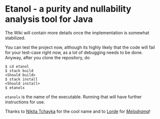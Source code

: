 # Etanol - a purity and nullability analysis tool for Java

The Wiki will contain more details once the implementation is somewhat stabilized.

You can test the project now, although its highly likely that the code will fail for your test-case right now, as a lot of debugging needs to be done. Anyway, after you clone the repository, do

```
$ cd etanol
$ stack build
<Should build>
$ stack install
<Should install>
$ etanolx
```

`etanolx` is the name of the executable. Running that will have further instructions for use.

Thanks to [Nikita Tchayka](https://github.com/NickSeagull) for the cool name and to [Lorde](https://en.wikipedia.org/wiki/Lorde) for [_Melodrama_](https://en.wikipedia.org/wiki/Melodrama_(Lorde_album))!
